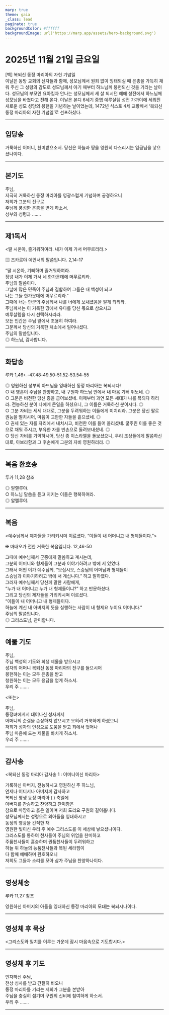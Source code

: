 ```yaml
---
marp: true
theme: gaia
_class: lead
paginate: true
backgroundColor: #ffffff
backgroundImage: url('https://marp.app/assets/hero-background.svg')
---
```


# 2025년 11월 21일 금요일

[백] 복되신 동정 마리아의 자헌 기념일  
이날은 동방 교회의 신자들과 함께, 성모님께서 원죄 없이 잉태되실 때 은총을 가득히 채워 주신 그 성령의 감도로 성모님께서 아기 때부터 하느님께 봉헌되신 것을 기리는 날이다. 성모님의 부모인 요아킴과 안나는 성모님께서 세 살 되시던 해에 성전에서 하느님께 성모님을 바쳤다고 전해 온다. 이날은 본디 6세기 중엽 예루살렘 성전 가까이에 세워진 새로운 성모 성당의 봉헌을 기념하는 날이었는데, 1472년 식스토 4세 교황께서 ‘복되신 동정 마리아의 자헌 기념일’로 선포하셨다.




---

## 입당송

거룩하신 어머니, 찬미받으소서. 당신은 하늘과 땅을 영원히 다스리시는 임금님을 낳으셨나이다.  
  


---

## 본기도

주님,  
지극히 거룩하신 동정 마리아를 영광스럽게 기념하며 공경하오니  
저희가 그분의 전구로  
주님께 풍성한 은총을 받게 하소서.  
성부와 성령과 …….  
  


---

## 제1독서

<딸 시온아, 즐거워하여라. 내가 이제 가서 머무르리라.>

▥ 즈카르야 예언서의 말씀입니다. 2,14-17

“딸 시온아, 기뻐하며 즐거워하여라.  
정녕 내가 이제 가서 네 한가운데에 머무르리라.  
주님의 말씀이다.  
그날에 많은 민족이 주님과 결합하여 그들은 내 백성이 되고  
나는 그들 한가운데에 머무르리라.”  
그때에 너는 만군의 주님께서 나를 너에게 보내셨음을 알게 되리라.  
주님께서는 이 거룩한 땅에서 유다를 당신 몫으로 삼으시고  
예루살렘을 다시 선택하시리라.  
모든 인간은 주님 앞에서 조용히 하여라.  
그분께서 당신의 거룩한 처소에서 일어나셨다.  
주님의 말씀입니다.  
◎ 하느님, 감사합니다.  
  


---

## 화답송

루카 1,46ㄴ-47.48-49.50-51.52-53.54-55

◎ 영원하신 성부의 아드님을 잉태하신 동정 마리아는 복되시다!  
○ 내 영혼이 주님을 찬양하고, 내 구원자 하느님 안에서 내 마음 기뻐 뛰노네. ◎  
○ 그분은 비천한 당신 종을 굽어보셨네. 이제부터 과연 모든 세대가 나를 복되다 하리라. 전능하신 분이 나에게 큰일을 하셨으니, 그 이름은 거룩하신 분이시다. ◎  
○ 그분 자비는 세세 대대로, 그분을 두려워하는 이들에게 미치리라. 그분은 당신 팔로 권능을 떨치시어, 마음이 교만한 자들을 흩으셨네. ◎  
○ 권세 있는 자를 자리에서 내치시고, 비천한 이를 들어 올리셨네. 굶주린 이를 좋은 것으로 채워 주시고, 부유한 자를 빈손으로 돌려보내셨네. ◎  
○ 당신 자비를 기억하시어, 당신 종 이스라엘을 돌보셨으니, 우리 조상들에게 말씀하신 대로, 아브라함과 그 후손에게 그분의 자비 영원하리라. ◎  
  


---

## 복음 환호송

루카 11,28 참조

◎ 알렐루야.  
○ 하느님 말씀을 듣고 지키는 이들은 행복하여라.  
◎ 알렐루야.  
  


---

## 복음

<예수님께서 제자들을 가리키시며 이르셨다. “이들이 내 어머니고 내 형제들이다.”>

✠ 마태오가 전한 거룩한 복음입니다. 12,46-50

그때에 예수님께서 군중에게 말씀하고 계시는데,  
그분의 어머니와 형제들이 그분과 이야기하려고 밖에 서 있었다.  
그래서 어떤 이가 예수님께, “보십시오, 스승님의 어머님과 형제들이  
스승님과 이야기하려고 밖에 서 계십니다.” 하고 말하였다.  
그러자 예수님께서 당신께 말한 사람에게,  
“누가 내 어머니고 누가 내 형제들이냐?” 하고 반문하셨다.  
그리고 당신의 제자들을 가리키시며 이르셨다.  
“이들이 내 어머니고 내 형제들이다.  
하늘에 계신 내 아버지의 뜻을 실행하는 사람이 내 형제요 누이요 어머니다.”  
주님의 말씀입니다.  
◎ 그리스도님, 찬미합니다.  
  


---

## 예물 기도

주님,  
주님 백성의 기도와 희생 제물을 받으시고  
성자의 어머니 복되신 동정 마리아의 전구를 들으시어  
봉헌하는 이는 모두 은총을 받고  
청원하는 이는 모두 응답을 얻게 하소서.  
우리 주 …….  
  
<또는>  
  
주님,  
동정녀에게서 태어나신 성자께서  
어머니의 순결을 손상하지 않으시고 오히려 거룩하게 하셨으니  
저희가 성자의 인성으로 도움을 받고 죄에서 벗어나  
주님 마음에 드는 제물을 바치게 하소서.  
우리 주 …….  


---

## 감사송

<복되신 동정 마리아 감사송 1 : 어머니이신 마리아>

거룩하신 아버지, 전능하시고 영원하신 주 하느님,  
언제나 어디서나 아버지께 감사하고  
복되신 평생 동정 마리아 ( ) 축일에  
아버지를 찬송하고 찬양하고 찬미함은  
참으로 마땅하고 옳은 일이며 저희 도리요 구원의 길이옵니다.  
성모님께서는 성령으로 외아들을 잉태하시고  
동정의 영광을 간직한 채  
영원한 빛이신 우리 주 예수 그리스도를 이 세상에 낳으셨나이다.  
그리스도를 통하여 천사들이 주님의 위엄을 찬미하고  
주품천사들이 흠숭하며 권품천사들이 두려워하고  
하늘 위 하늘의 능품천사들과 복된 세라핌이  
다 함께 예배하며 환호하오니  
저희도 그들과 소리를 모아 삼가 주님을 찬양하나이다.  
  


---

## 영성체송

루카 11,27 참조

영원하신 아버지의 아들을 잉태하신 동정 마리아의 모태는 복되시나이다.  
  


---

## 영성체 후 묵상

<그리스도와 일치를 이루는 가운데 잠시 마음속으로 기도합시다.>  


---

## 영성체 후 기도

인자하신 주님,  
천상 성사를 받고 간절히 비오니  
동정 마리아를 기리는 저희가 그분을 본받아  
주님을 충실히 섬기며 구원의 신비에 참여하게 하소서.  
우리 주 …….  
  


---